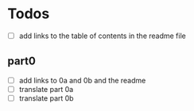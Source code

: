 # Todos

- [ ] add links to the table of contents in the readme file

## part0

- [ ] add links to 0a and 0b and the readme
- [ ] translate part 0a
- [ ] translate part 0b
